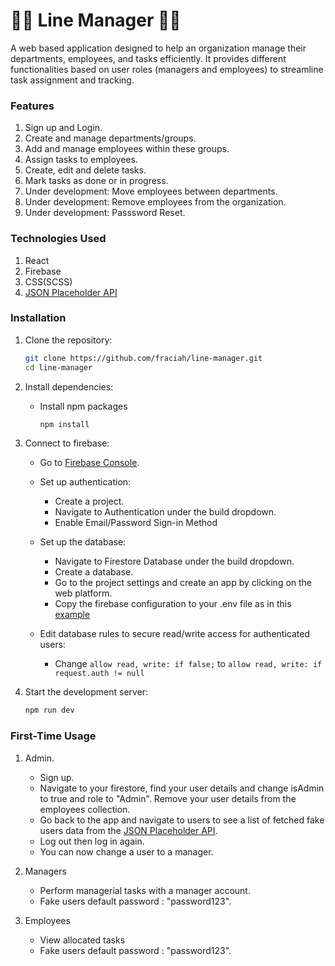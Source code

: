 # 👩‍💼 Line Manager 👨‍💼

A web based application designed to help an organization manage their departments, employees, and tasks efficiently. It provides different functionalities based on user roles (managers and employees) to streamline task assignment and tracking.

### Features
1. Sign up and Login.
2. Create and manage departments/groups.
3. Add and manage employees within these groups.
4. Assign tasks to employees.
5. Create, edit and delete tasks.
6. Mark tasks as done or in progress.
7. Under development: Move employees between departments.
8. Under development: Remove employees from the organization.
9. Under development: Passsword Reset.

### Technologies Used
1. React 
2. Firebase
3. CSS(SCSS)
4. [JSON Placeholder API](https://jsonplaceholder.typicode.com/)

### Installation
1. Clone the repository:
    ```sh
    git clone https://github.com/fraciah/line-manager.git
    cd line-manager

2. Install dependencies:
    - Install npm packages
        ```sh
        npm install

3. Connect to firebase:
    - Go to [Firebase Console](https://firebase.google.com/).
    - Set up authentication:
        - Create a project.
        - Navigate to Authentication under the build dropdown.
        - Enable Email/Password Sign-in Method

    - Set up the database:
        - Navigate to Firestore Database under the build dropdown.
        - Create a database.
        - Go to the project settings and create an app by clicking on the web platform.
        - Copy the firebase configuration to your .env file as in this [example](https://github.com/fraciah/line-manager/blob/main/env.example)

    - Edit database rules to secure read/write access for authenticated users:
        - Change `allow read, write: if false;` to `allow read, write: if request.auth != null`

4. Start the development server:
    ```sh
    npm run dev

### First-Time Usage
1. Admin.
    - Sign up.
    - Navigate to your firestore, find your user details and change isAdmin to true and role to "Admin". Remove your user details from the employees collection.
    - Go back to the app and navigate to users to see a list of fetched fake users data from the [JSON Placeholder API](https://jsonplaceholder.typicode.com/). 
    - Log out then log in again.
    - You can now change a user to a manager. 

2. Managers
    - Perform managerial tasks with a manager account.
    - Fake users default password : "password123".

3. Employees
    - View allocated tasks
    - Fake users default password : "password123".
